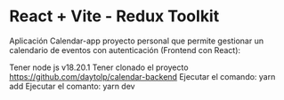 # React + Vite - Redux Toolkit

Aplicación Calendar-app proyecto personal que permite gestionar un calendario de eventos con autenticación (Frontend con React):

Tener node js v18.20.1
Tener clonado el proyecto https://github.com/daytolp/calendar-backend
Ejecutar el comando: yarn add
Ejecutar el comanto: yarn dev
